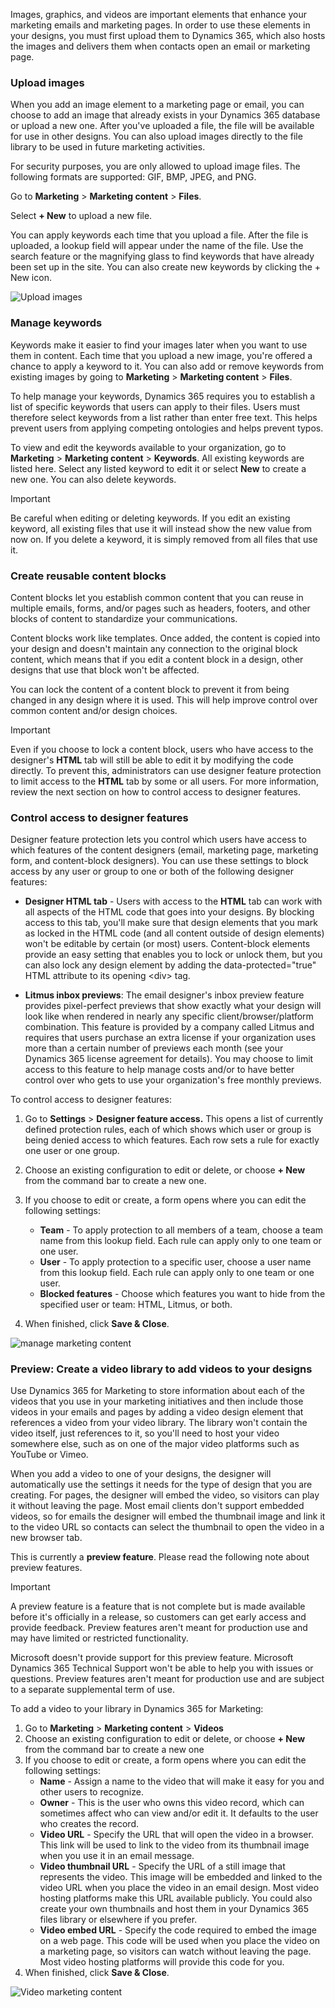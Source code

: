 Images, graphics, and videos are important elements that enhance your marketing emails and marketing pages. In order to use these elements in your designs, you must first upload them to Dynamics 365, which also hosts the images and delivers them when contacts open an email or marketing page.

### Upload images

When you add an image element to a marketing page or email, you can choose to add an image that already exists in your Dynamics 365 database or upload a new one. After you've uploaded a file, the file will be available for use in other designs. You can also upload images directly to the file library to be used in future marketing activities.

For security purposes, you are only allowed to upload image files. The following formats are supported: GIF, BMP, JPEG, and PNG.

Go to **Marketing** \> **Marketing content** \> **Files**.
 
Select **+ New** to upload a new file.

You can apply keywords each time that you upload a file. After the file is uploaded, a lookup field will appear under the name of the file. Use the search feature or the magnifying glass to find keywords that have already been set up in the site. You can also create new keywords by clicking the + New icon.

![Upload images](../media/gsm-managemarketingcontent-1.png)

### Manage keywords

Keywords make it easier to find your images later when you want to use them in content. Each time that you upload a new image, you're offered a chance to apply a keyword to it. You can also add or remove keywords
from existing images by going to **Marketing** \> **Marketing content** \> **Files**.

To help manage your keywords, Dynamics 365 requires you to establish a list of specific keywords that users can apply to their files. Users must therefore select keywords from a list rather than enter free text. This helps prevent users from applying competing ontologies and helps prevent typos.

To view and edit the keywords available to your organization, go to **Marketing** \> **Marketing content** \> **Keywords**. All existing keywords are listed here. Select any listed keyword to edit it or select **New** to create a new one. You can also delete keywords.

> [!IMPORTANT] 
> Be careful when editing or deleting keywords. If you edit an existing keyword, all existing files that use it will instead show the new
value from now on. If you delete a keyword, it is simply removed from all files that use it.

### Create reusable content blocks

Content blocks let you establish common content that you can reuse in multiple emails, forms, and/or pages such as headers, footers, and other blocks of content to standardize your communications.

Content blocks work like templates. Once added, the content is copied into your design and doesn\'t maintain any connection to the original block content, which means that if you edit a content block in a design, other designs that use that block won\'t be affected.

You can lock the content of a content block to prevent it from being changed in any design where it is used. This will help improve control over common content and/or design choices.

> [!IMPORTANT] 
> Even if you choose to lock a content block, users who have access to the designer's **HTML** tab will still be able to edit it by
> modifying the code directly. To prevent this, administrators can use designer feature protection to limit access to the **HTML** tab by some or all
> users. For more information, review the next section on how to control access to designer features.

### Control access to designer features

Designer feature protection lets you control which users have access to which features of the content designers (email, marketing page, marketing form, and content-block designers). You can use these settings to block access by any user or group to one or both of the following
designer features:

- **Designer HTML tab** - Users with access to the **HTML** tab can work with all aspects of the HTML code that goes into your designs. By blocking access to this tab, you'll make sure that design elements that you mark as locked in the HTML code (and all content outside of design elements) won't be editable by certain (or most) users. Content-block elements provide an easy setting that enables you to lock or unlock them, but you can also lock any design element by adding the data-protected=\"true\" HTML attribute to its opening \<div\> tag.

- **Litmus inbox previews**: The email designer's inbox preview feature provides pixel-perfect previews that show exactly what your design will look like when rendered in nearly any specific client/browser/platform combination. This feature is provided by a company called Litmus and requires that users purchase an extra license if your organization uses more than a certain number of previews each month (see your Dynamics 365 license agreement for details). You may choose to limit access to this feature to help manage costs and/or to have better control over who gets to use your organization's free monthly previews.

To control access to designer features:

1. Go to **Settings** \> **Designer feature access.** This opens a list of currently defined protection rules, each of which shows which user or group is being denied access to which features. Each row sets a rule for exactly one user or one group.

2. Choose an existing configuration to edit or delete, or choose **+ New** from the command bar to create a new one.

3. If you choose to edit or create, a form opens where you can edit the following settings:
    - **Team** - To apply protection to all members of a team, choose a team name from this lookup field. Each rule can apply only to one team or one user.
    - **User** - To apply protection to a specific user, choose a user name from this lookup field. Each rule can apply only to one team or one user.
    - **Blocked features** - Choose which features you want to hide from the specified user or team: HTML, Litmus, or both.

4.  When finished, click **Save & Close**.

![manage marketing content](../media/gsm-managemarketingcontent-2.png)

### Preview: Create a video library to add videos to your designs

Use Dynamics 365 for Marketing to store information about each of the videos that you use in your marketing initiatives and then include those videos in your emails and pages by adding a video design element that references a video from your video library. The library won't contain the video itself, just references to it, so you'll need to host your video somewhere else, such as on one of the major video platforms such as YouTube or Vimeo.

When you add a video to one of your designs, the designer will automatically use the settings it needs for the type of design that you are creating. For pages, the designer will embed the video, so visitors can play it without leaving the page. Most email clients don't support embedded videos, so for emails the designer will embed the thumbnail image and link it to the video URL so contacts can select the thumbnail to open the video in a new browser tab.

This is currently a **preview feature**. Please read the following note about preview features.

> [!IMPORTANT] 
> A preview feature is a feature that is not complete but is made available before it's officially in a release, so customers can get
early access and provide feedback. Preview features aren't meant for production use and may have limited or restricted functionality.

Microsoft doesn't provide support for this preview feature. Microsoft Dynamics 365 Technical Support won't be able to help you with issues or questions. Preview features aren't meant for production use and are
subject to a separate supplemental term of use.

To add a video to your library in Dynamics 365 for Marketing:

1. Go to **Marketing** \> **Marketing content** \> **Videos**
2. Choose an existing configuration to edit or delete, or choose **+ New** from the command bar to create a new one
3. If you choose to edit or create, a form opens where you can edit the following settings:
     - **Name** - Assign a name to the video that will make it easy for you and other users to recognize.
     - **Owner** - This is the user who owns this video record, which can sometimes affect who can view and/or edit it. It defaults to the user who creates the record.
     - **Video URL** - Specify the URL that will open the video in a browser. This link will be used to link to the video from its thumbnail image when you use it in an email message.
     - **Video thumbnail URL** - Specify the URL of a still image that represents the video. This image will be embedded and linked to the video URL when you place the video in an email design. Most video hosting platforms make this URL available publicly. You could also create your own thumbnails and host them in your Dynamics 365 files library or elsewhere if you prefer.
     - **Video embed URL** - Specify the code required to embed the image on a web page. This code will be used when you place the video on a marketing page, so visitors can watch without leaving the page. Most video hosting platforms will provide this code for you.
4. When finished, click **Save & Close**.

![Video marketing content](../media/gsm-managemarketingcontent-3.png)
